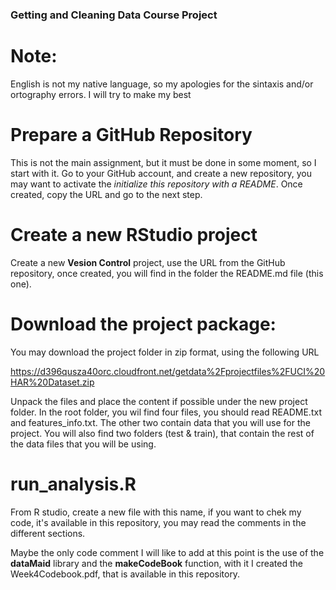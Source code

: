### Getting and Cleaning Data Course Project

# Note: 

English is not my native language, so my apologies for the sintaxis and/or ortography errors. I will try to make my best

# Prepare a GitHub Repository

This is not the main assignment, but it must be done in some moment, so I start with it. Go to your GitHub account, and create a new repository, you may want to activate the *initialize this repository with a README*. Once created, copy the URL and go to the next step.

# Create a new RStudio project

Create a new **Vesion Control** project, use the URL from the GitHub repository, once created, you will find in the folder the README.md file (this one).

# Download the project package:

You may download the project folder in zip format, using the following URL

https://d396qusza40orc.cloudfront.net/getdata%2Fprojectfiles%2FUCI%20HAR%20Dataset.zip

Unpack the files and place the content if possible under the new project folder. In the root folder, you wil find four files, you should read README.txt and features_info.txt. The other two contain data that you will use for the project. You will also find two folders (test & train), that contain the rest of the data files that you will be using.

# run_analysis.R

From R studio, create a new file with this name, if you want to chek my code, it's available in this repository, you may read the comments in the different sections.

Maybe the only code comment I will like to add at this point is the use of the **dataMaid** library and the **makeCodeBook** function, with it I created the Week4Codebook.pdf, that is available in this repository.
